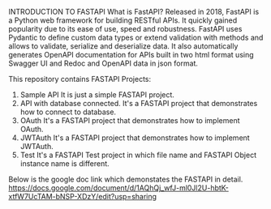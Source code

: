 INTRODUCTION TO FASTAPI 
What is FastAPI? 
Released in 2018, FastAPI is a Python web framework for building RESTful APIs. 
It quickly gained popularity due to its ease of use, speed and robustness. 
FastAPI uses Pydantic to define custom data types or extend validation with methods and allows to validate, serialize and deserialize data. 
It also automatically generates OpenAPI documentation for APIs built in two html format using Swagger UI and Redoc and OpenAPI data in json format. 

This repository contains FASTAPI Projects:
1. Sample API
   It is just a simple FASTAPI project.
2. API with database connected.
   It's a FASTAPI project that demonstrates how to connect to database.
3. OAuth
   It's a FASTAPI project that demonstrates how to implement OAuth.
4. JWTAuth
   It's a FASTAPI project that demonstrates how to implement JWTAuth.
5. Test
   It's a FASTAPI Test project in which file name and FASTAPI Object instance name is different.

Below is the google doc link which demonstates the FASTAPI in detail.
https://docs.google.com/document/d/1AQhQj_wfJ-ml0Jl2U-hbtK-xtfW7UcTAM-bNSP-XDzY/edit?usp=sharing
